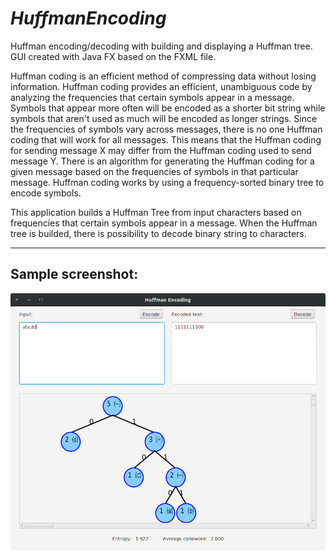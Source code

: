 # *HuffmanEncoding*
Huffman encoding/decoding with building and displaying a Huffman tree. GUI created with Java FX based on the FXML file.


Huffman coding is an efficient method of compressing data without losing information.
Huffman coding provides an efficient, unambiguous code by analyzing the frequencies that certain symbols appear in a message. Symbols that appear more often will be encoded as a shorter bit string while symbols that aren't used as much will be encoded as longer strings. Since the frequencies of symbols vary across messages, there is no one Huffman coding that will work for all messages. This means that the Huffman coding for sending message X may differ from the Huffman coding used to send message Y. There is an algorithm for generating the Huffman coding for a given message based on the frequencies of symbols in that particular message. Huffman coding works by using a frequency-sorted binary tree to encode symbols.
 

This application builds a Huffman Tree from input characters based on frequencies that certain symbols appear in a message. When the Huffman tree is builded, there is possibility to decode binary string to characters.


------------------------------------------------------------------------------------------------------
## Sample screenshot: 
![Sample screenshot](https://github.com/j-b11/HuffmanEncoding/blob/master/Screenshots/Screenshot%20from%202018-06-10%2018-09-27.png)
